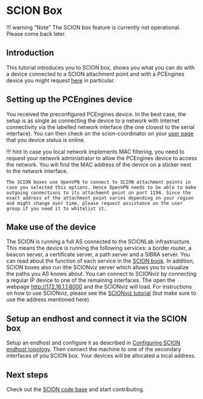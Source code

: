 # SCION Box

!!! warning "Note"
    The SCION box feature is currently not operational. Please come back later.

## Introduction

This tutorial introduces you to SCION box, shows you what you can do with a device connected to a SCION attachment point and with a PCEngines device you might request [here](https://www.scionlab.org/) in particular.

## Setting up the PCEngines device

You received the preconfigured PCEngines device. In the best case, the setup is as single as connecting the device to a network with Internet connectivity via the labelled network interface (the one closest to the serial interface).
You can then check on the scion-coordinator on your [user page](https://www.scionlab.org/#/user) that you device status is online.
    
!!! hint
    In case you local network implements MAC filtering, you need to request your network administrator to allow the PCEngines device to access the network. You will find the MAC address of the device on a sticker next to the network interface.

    The SCION boxes use OpenVPN to connect to SCION attachment points in case you selected this options. Hence OpenVPN needs to be able to make outgoing connections to its attachment point on port 1194. Since the exact address of the attachment point varies depending on your region and might change over time, please request assistance on the user group if you need it to whitelist it.

## Make use of the device

The SCION is running a full AS connected to the SCIONLab infrastructure. This means the device is running the following services: a border router, a beacon server, a certificate server, a path server and a SIBRA server. You can read about the function of each service in the [SCION book](https://www.scion-architecture.net/pdf/SCION-book.pdf).
In addition, SCION boxes also run ithe SCIONviz server which allows you to visualize the paths you AS knows about. You can connect to SCIONviz by connecting a regular IP device to one of the remaining interfaces. The open the webpage http://172.16.1.1:8000 and the SCIONviz will load. For instructions on how to use SCIONviz, please see the [SCIONviz tutorial](/as_visualization/browser_asviz.md) (but make sure to use the address mentioned here).

## Setup an endhost and connect it via the SCION box

Setup an endhost and configure it as described in [Configuring SCION endhost topology](/general\_scion\_configuration/setup\_endhost/).
Then connect the machine to one of the secondary interfaces of you SCION box. Your devices will be allocated a local address.

## Next steps

Check out the [SCION code base](https://github.com/netsec-ethz/scion/) and start contributing.
